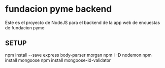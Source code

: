 # fundacion pyme backend
Este es el proyecto de NodeJS para el backend de la app web de encuestas de fundacion pyme

## SETUP
npm install --save express body-parser morgan
npm i -D nodemon
npm install mongoose
npm install mongoose-id-validator